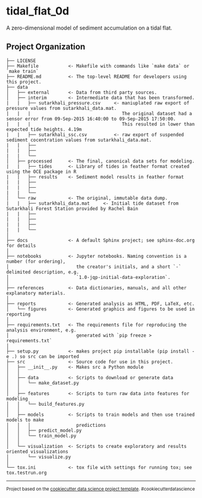 tidal_flat_0d
==============================

A zero-dimensional model of sediment accumulation on a tidal flat.

Project Organization
------------

    ├── LICENSE
    ├── Makefile           <- Makefile with commands like `make data` or `make train`
    ├── README.md          <- The top-level README for developers using this project.
    ├── data
    │   ├── external       <- Data from third party sources.
    │   ├── interim        <- Intermediate data that has been transformed.
    |   |   ├── sutarkhali_pressure.csv     <- maniuplated raw export of pressure values from sutarkhali_data.mat.
    |   |   |                                  The original dataset had a sensor error from 09-Sep-2015 16:40:00 to 09-Sep-2015 17:50:00.
    |   |   |                                  This resulted in lower than expected tide heights. 4.19m 
    |   |   ├── sutarkhali_ssc.csv          <- raw export of suspended sediment cocentration values from sutarkhali_data.mat.
    |   |   ├──
    |   |   ├──
    |   |   └──
    │   ├── processed      <- The final, canonical data sets for modeling.
    |   |   ├── tides      <- Library of tides in feather format created using the OCE package in R
    |   |   ├── results    <- Sediment model results in feather format
    |   |   ├──
    |   |   ├──
    |   |   └──
    │   └── raw            <- The original, immutable data dump.
    |   |   ├── sutarkhali_data.mat     <- Initial tide dataset from Sutarkhali Forest Station provided by Rachel Bain
    |   |   ├──
    |   |   ├──
    |   |   ├──
    |   |   └──
    │
    ├── docs               <- A default Sphinx project; see sphinx-doc.org for details
    │
    ├── notebooks          <- Jupyter notebooks. Naming convention is a number (for ordering),
    │                         the creator's initials, and a short `-` delimited description, e.g.
    │                         `1.0-jqp-initial-data-exploration`.
    │
    ├── references         <- Data dictionaries, manuals, and all other explanatory materials.
    │
    ├── reports            <- Generated analysis as HTML, PDF, LaTeX, etc.
    │   └── figures        <- Generated graphics and figures to be used in reporting
    │
    ├── requirements.txt   <- The requirements file for reproducing the analysis environment, e.g.
    │                         generated with `pip freeze > requirements.txt`
    │
    ├── setup.py           <- makes project pip installable (pip install -e .) so src can be imported
    ├── src                <- Source code for use in this project.
    │   ├── __init__.py    <- Makes src a Python module
    │   │
    │   ├── data           <- Scripts to download or generate data
    │   │   └── make_dataset.py
    │   │
    │   ├── features       <- Scripts to turn raw data into features for modeling
    │   │   └── build_features.py
    │   │
    │   ├── models         <- Scripts to train models and then use trained models to make
    │   │   │                 predictions
    │   │   ├── predict_model.py
    │   │   └── train_model.py
    │   │
    │   └── visualization  <- Scripts to create exploratory and results oriented visualizations
    │       └── visualize.py
    │
    └── tox.ini            <- tox file with settings for running tox; see tox.testrun.org


--------

<p><small>Project based on the <a target="_blank" href="https://drivendata.github.io/cookiecutter-data-science/">cookiecutter data science project template</a>. #cookiecutterdatascience</small></p>
